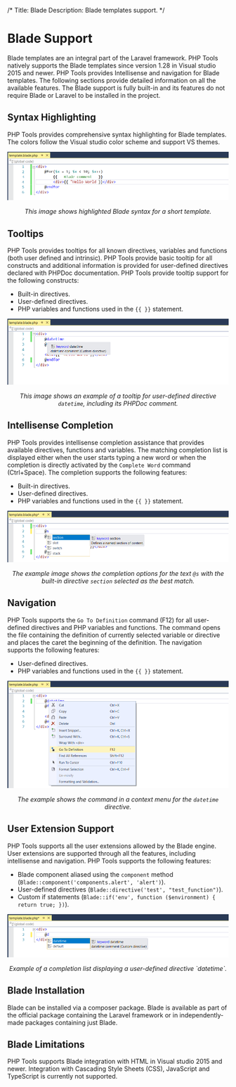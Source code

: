 ﻿/*
Title: Blade
Description: Blade templates support.
*/

# Blade Support

Blade templates are an integral part of the Laravel framework. PHP Tools natively supports the Blade templates since version 1.28 in Visual studio 2015 and newer.
PHP Tools provides Intellisense and navigation for Blade templates. The following sections provide detailed information on all the available features.
The Blade support is fully built-in and its features do not require Blade or Laravel to be installed in the project.

## Syntax Highlighting

PHP Tools provides comprehensive syntax highlighting for Blade templates.
The colors follow the Visual studio color scheme and support VS themes.

![Blade syntax highlighting](imgs/blade-syntax.png "Blade syntax highlighting.")

<center><i>This image shows highlighted Blade syntax for a short template.</i></center>

## Tooltips

PHP Tools provides tooltips for all known directives, variables and functions (both user defined and intrinsic).
PHP Tools provide basic tooltip for all constructs and additional information is provided for user-defined directives declared with PHPDoc documentation.
PHP Tools provide tooltip support for the following constructs: 
- Built-in directives.
- User-defined directives. 
- PHP variables and functions used in the <code>{{ }}</code> statement.

![Blade tooltip](imgs/blade-tooltip.png "Blade tooltip.")

<center><i>This image shows an example of a tooltip for user-defined directive <code>datetime</code>, including its PHPDoc comment.</i></center>

## Intellisense Completion

PHP Tools provides intellisense completion assistance that provides available directives, functions and variables.
The matching completion list is displayed either when the user starts typing a new word or when the completion is directly activated by the `Complete Word` command (<kdb>Ctrl+Space</kdb>).
The completion supports the following features:
- Built-in directives.
- User-defined directives. 
- PHP variables and functions used in the `{{ }}` statement.

![Blade intellisense completion](imgs/blade-completion.png "Blade intellisense completion.")

<center><i>The example image shows the completion options for the text <code>@s</code> with the built-in directive <code>section</code> selected as the best match.</i></center>

## Navigation

PHP Tools supports the `Go To Definition` command (<kdb>F12</kdb>) for all user-defined directives and PHP variables and functions.
The command opens the file containing the definition of currently selected variable or directive and places the caret the beginning of the definition.
The navigation supports the following features:
- User-defined directives. 
- PHP variables and functions used in the `{{ }}` statement.

![Blade navigation](imgs/blade-navigation.png "Blade navigation.")

<center><i>The example shows the command in a context menu for the <code>datetime</code> directive.</i></center>

## User Extension Support

PHP Tools supports all the user extensions allowed by the Blade engine.
User extensions are supported through all the features, including intellisense and navigation.
PHP Tools supports the following features:
- Blade component aliased using the `component` method (`Blade::component('components.alert', 'alert')`). 
- User-defined directives (`Blade::directive('test', "test_function")`). 
- Custom if statements (`Blade::if('env', function ($environment) { return true; })`). 

![User extension filter](imgs/blade-extension.png "User extension filter.")

<center><i>Example of a completion list displaying a user-defined directive `datetime`.</i></center>

## Blade Installation

Blade can be installed via a composer package.
Blade is available as part of the official package containing the Laravel framework or in independently-made packages containing just Blade.

## Blade Limitations

PHP Tools supports Blade integration with HTML in Visual studio 2015 and newer. Integration with Cascading Style Sheets (CSS), JavaScript and TypeScript is currently not supported.
